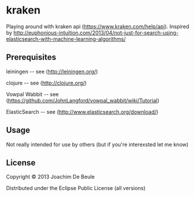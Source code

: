 # kraken

Playing around with kraken api (https://www.kraken.com/help/api). 
Inspired by http://euphonious-intuition.com/2013/04/not-just-for-search-using-elasticsearch-with-machine-learning-algorithms/

## Prerequisites

leiningen -- see (http://leiningen.org/)

clojure -- see (http://clojure.org/)

Vowpal Wabbit -- see (https://github.com/JohnLangford/vowpal_wabbit/wiki/Tutorial)

ElasticSearch -- see (http://www.elasticsearch.org/download/)

## Usage

Not really intended for use by others (but if you're interexsted let me know)

## License

Copyright © 2013 Joachim De Beule

Distributed under the Eclipse Public License (all versions)
